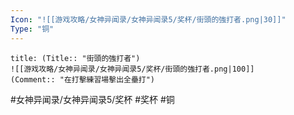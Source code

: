```yaml
---
Icon: "![[游戏攻略/女神异闻录/女神异闻录5/奖杯/街頭的強打者.png|30]]"
Type: "铜"
---
```

```ad-common-bronze-trophy
title: (Title:: "街頭的強打者")
![[游戏攻略/女神异闻录/女神异闻录5/奖杯/街頭的強打者.png|100]]
(Comment:: "在打擊練習場擊出全壘打")
```

#女神异闻录/女神异闻录5/奖杯 #奖杯 #铜

